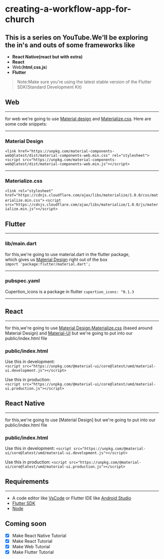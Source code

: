 # creating-a-workflow-app-for-church

## This is a series on YouTube.We'll be exploring the in's and outs of some frameworks like 
- **React Native(react but with extra)**
-  **React**
-  Web(**html**,**css**,**js**)
- **Flutter**
> Note:Make sure you're using the latest stable version of the Flutter SDK(Standard Development Kit)


## Web
***
for web we're going to use [Material design](https://material.io) and [Materialize.css](https://materializecss.com).
Here are some code snippets:

***

### Material Design
`<link href="https://unpkg.com/material-components-web@latest/dist/material-components-web.min.css" rel="stylesheet">`
`<script src="https://unpkg.com/material-components-web@latest/dist/material-components-web.min.js"></script>`

***

### Materialize.css
`<link rel="stylesheet" href="https://cdnjs.cloudflare.com/ajax/libs/materialize/1.0.0/css/materialize.min.css">`
`<script src="https://cdnjs.cloudflare.com/ajax/libs/materialize/1.0.0/js/materialize.min.js"></script>`

## Flutter
***
### lib/main.dart
for this,we're going to use material.dart in the flutter package,  
which gives us [Material Design](https://material.io) right out of the box   
`import 'package:flutter/material.dart';`

***
### pubspec.yaml
Cupertion_icons is a package in flutter
`cupertion_icons: ^0.1.3`

***

## React
***
for this,we're going to use [Material Design](https://material.io),[Materialize.css](https://materializecss.com/) (based around Material Design) and [Material-UI](https://material-ui.com) but we're going to put into our public/index.html file   

### public/index.html
Use this in development:  
`<script src="https://unpkg.com/@material-ui/core@latest/umd/material-ui.development.js"></script>`  

Use this in production:   
`<script src="https://unpkg.com/@material-ui/core@latest/umd/material-ui.production.js"></script>`


## React Native
***
for this,we're going to use [Material Design] but we're going to put into our public/index.html file

### public/index.html
   
   
Use this in development:
`<script src="https://unpkg.com/@material-ui/core@latest/umd/material-ui.development.js"></script>`  

Use this in production:
`<script src="https://unpkg.com/@material-ui/core@latest/umd/material-ui.production.js"></script>`  

## Requirements
***
- A code editor like [VsCode](https://code.visualstudio.com) or Flutter IDE like [Android Studio](https:///developer.android.com)
- [Flutter SDK](https://flutter.dev)
- [Node](https://nodejs.org)

## Coming soon
- [x] Make React Native Tutorial
- [x] Make React Tutorial
- [x] Make Web Tutorial
- [x] Make Flutter Tutorial
